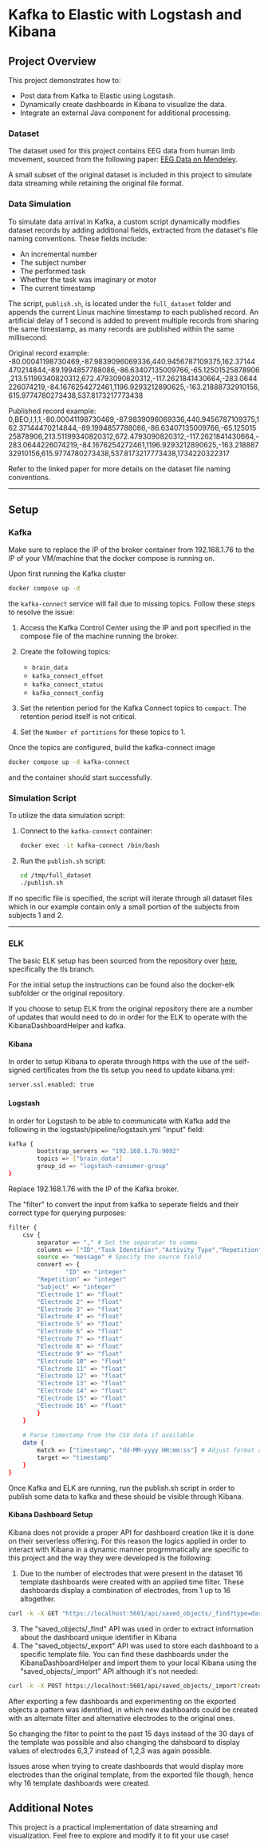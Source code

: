 # Kafka to Elastic with Logstash and Kibana

## Project Overview
This project demonstrates how to:
- Post data from Kafka to Elastic using Logstash.
- Dynamically create dashboards in Kibana to visualize the data.
- Integrate an external Java component for additional processing.

### Dataset
The dataset used for this project contains EEG data from human limb movement, sourced from the following paper: [EEG Data on Mendeley](https://data.mendeley.com/datasets/x8psbz3f6x/2).

A small subset of the original dataset is included in this project to simulate data streaming while retaining the original file format.

### Data Simulation
To simulate data arrival in Kafka, a custom script dynamically modifies dataset records by adding additional fields, extracted from the dataset's file naming conventions. These fields include:
- An incremental number
- The subject number
- The performed task
- Whether the task was imaginary or motor
- The current timestamp

The script, `publish.sh`, is located under the `full_dataset` folder and appends the current Linux machine timestamp to each published record. An artificial delay of 1 second is added to prevent multiple records from sharing the same timestamp, as many records are published within the same millisecond.

Original record example:
-80.00041198730469,-87.9839096069336,440.9456787109375,162.37144470214844,-89.1994857788086,-86.63407135009766,-65.12501525878906,213.51199340820312,672.4793090820312,-117.2621841430664,-283.0644226074219,-84.1676254272461,1196.9293212890625,-163.21888732910156,615.9774780273438,537.8173217773438

Published record example:
0,BEO,I,1,1,-80.00041198730469,-87.9839096069336,440.9456787109375,162.37144470214844,-89.1994857788086,-86.63407135009766,-65.12501525878906,213.51199340820312,672.4793090820312,-117.2621841430664,-283.0644226074219,-84.1676254272461,1196.9293212890625,-163.21888732910156,615.9774780273438,537.8173217773438,1734220322317

Refer to the linked paper for more details on the dataset file naming conventions.

---

## Setup

### Kafka
Make sure to replace the IP of the broker container from 192.168.1.76 to the IP of your VM/machine that the docker compose is running on.

Upon first running the Kafka cluster
```bash
docker compose up -d
```
the `kafka-connect` service will fail due to missing topics.
Follow these steps to resolve the issue:

1. Access the Kafka Control Center using the IP and port specified in the compose file of the machine running the broker.
2. Create the following topics:
   - `brain_data`
   - `kafka_connect_offset`
   - `kafka_connect_status`
   - `kafka_connect_config`

3. Set the retention period for the Kafka Connect topics to `compact`. The retention period itself is not critical.
4. Set the `Number of partitions` for these topics to 1.

Once the topics are configured, build the kafka-connect image 
```bash
docker compose up -d kafka-connect
```
 and the container should start successfully.

### Simulation Script
To utilize the data simulation script:

1. Connect to the `kafka-connect` container:
   ```bash
   docker exec -it kafka-connect /bin/bash
   ```

2. Run the `publish.sh` script:
   ```bash
   cd /tmp/full_dataset
   ./publish.sh
   ```

If no specific file is specified, the script will iterate through all dataset files which in our example contain only a small portion of the subjects from subjects 1 and 2.

---

### ELK

The basic ELK setup has been sourced from the repository over [here](https://github.com/deviantony/docker-elk/tree/tls), specifically the tls branch.

For the initial setup the instructions can be found also the docker-elk subfolder or the original repository.

If you choose to setup ELK from the original repository there are a number of updates that would need to do in order for the ELK to operate with the KibanaDashboardHelper and kafka.

#### Kibana

In order to setup Kibana to operate through https with the use of the self-signed certificates from the tls setup you need to update kibana.yml:
```bash
server.ssl.enabled: true
```

#### Logstash
In order for Logstash to be able to communicate with Kafka add the following in the logstash/pipeline/logstash.yml "input" field:
```bash
kafka {
        bootstrap_servers => "192.168.1.76:9092"
        topics => ["brain_data"]
        group_id => "logstash-consumer-group"
}
```
Replace 192.168.1.76 with the IP of the Kafka broker.

The "filter" to convert the input from kafka to seperate fields and their correct type for querying purposes:
```bash
filter {
    csv {
        separator => "," # Set the separator to comma
        columns => ["ID","Task Identifier","Activity Type","Repetition","Subject","Electrode 1","Electrode 2","Electrode 3","Electrode 4","Electrode 5","Electrode 6","Electrode 7","Electrode 8","Electrode 9","Electrode 10","Electrode 11","Electrode 12","Electrode 13","Electrode 14","Electrode 15","Electrode 16","ts"]
        source => "message" # Specify the source field
        convert => {
                "ID" => "integer"
		"Repetition" => "integer"
		"Subject" => "integer"
		"Electrode 1" => "float"
		"Electrode 2" => "float"
		"Electrode 3" => "float"
		"Electrode 4" => "float"
		"Electrode 5" => "float"
		"Electrode 6" => "float"
		"Electrode 7" => "float"
		"Electrode 8" => "float"
		"Electrode 9" => "float"
		"Electrode 10" => "float"
		"Electrode 11" => "float"
		"Electrode 12" => "float"
		"Electrode 13" => "float"
		"Electrode 14" => "float"
		"Electrode 15" => "float"
		"Electrode 16" => "float"
        }
    }
    
    # Parse timestamp from the CSV data if available
    date {
        match => ["timestamp", "dd-MM-yyyy HH:mm:ss"] # Adjust format as needed
        target => "timestamp"
    }
}
```

Once Kafka and ELK are running, run the publish.sh script in order to publish some data to kafka and these should be visible through Kibana.

#### Kibana Dashboard Setup
Kibana does not provide a proper API for dashboard creation like it is done on their serverless offering.
For this reason the logics applied in order to interact with Kibana in a dynamic manner progrmmatically are specific to this project and the way they were developed is the following:

1. Due to the number of electrodes that were present in the dataset 16 template dashboards were created with an applied time filter. These dashboards display a combination of electrodes, from 1 up to 16 altogether.
```bash
curl -k -X GET "https://localhost:5601/api/saved_objects/_find?type=dashboard&per_page=100" -u elastic:${elastic_password}
```
3. The "saved_objects/_find" API was used in order to extract information about the dashboard unique identifier in Kibana
4. The "saved_objects/_export" API was used to store each dashboard to a specific template file. You can find these dashboards under the KibanaDashboardHelper and import them to your local Kibana using the "saved_objects/_import" API although it's not needed:
```bash
curl -k -X POST https://localhost:5601/api/saved_objects/_import?createNewCopies=true -H "kbn-xsrf: true" --form file=@dashboard.ndjson -u elastic:${elastic_password}
```

After exporting a few dashboards and experimenting on the exported objects a pattern was identified, in which new dashboards could be created with an alternate filter and alternative electrodes to the original ones.

So changing the filter to point to the past 15 days instead of the 30 days of the template was possible and also changing the dahsboard to display values of electrodes 6,3,7 instead of 1,2,3 was again possible.

Issues arose when trying to create dashboards that would display more electrodes than the original template, from the exported file though, hence why 16 template dashboards were created.



## Additional Notes
This project is a practical implementation of data streaming and visualization. Feel free to explore and modify it to fit your use case!

